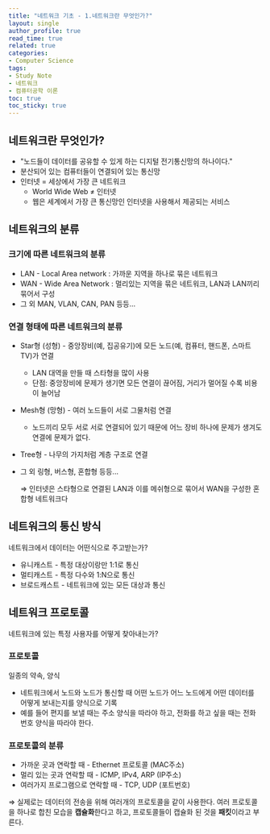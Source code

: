 ```yaml
---
title: "네트워크 기초 - 1.네트워크란 무엇인가?"
layout: single
author_profile: true
read_time: true
related: true
categories:
- Computer Science
tags:
- Study Note
- 네트워크
- 컴퓨터공학 이론
toc: true
toc_sticky: true
---
```


## 네트워크란 무엇인가?

- "노드들이 데이터를 공유할 수 있게 하는 디지털 전기통신망의 하나이다."
- 분산되어 있는 컴퓨터들이 연결되어 있는 통신망
- 인터넷 = 세상에서 가장 큰 네트워크
    - World Wide Web ≠ 인터넷
    - 웹은 세계에서 가장 큰 통신망인 인터넷을 사용해서 제공되는 서비스

## 네트워크의 분류

### 크기에 따른 네트워크의 분류

- LAN - Local Area network : 가까운 지역을 하나로 묶은 네트워크
- WAN - Wide Area Network : 멀리있는 지역을 묶은 네트워크, LAN과 LAN끼리 묶어서 구성
- 그 외 MAN, VLAN, CAN, PAN 등등...

### 연결 형태에 따른 네트워크의 분류

- Star형 (성형) - 중앙장비(예, 집공유기)에 모든 노드(예, 컴퓨터, 핸드폰, 스마트TV)가 연결
    - LAN 대역을 만들 때 스타형을 많이 사용
    - 단점: 중앙장비에 문제가 생기면 모든 연결이 끊어짐, 거리가 멀어질 수록 비용이 늘어남
- Mesh형 (망형) - 여러 노드들이 서로 그물처럼 연결
    - 노드끼리 모두 서로 서로 연결되어 있기 때문에 어느 장비 하나에 문제가 생겨도 연결에 문제가 없다.
- Tree형 - 나무의 가지처럼 계층 구조로 연결
- 그 외 링형, 버스형, 혼합형 등등...

    ⇒ 인터넷은 스타형으로 연결된 LAN과 이를 메쉬형으로 묶어서 WAN을 구성한 혼합형 네트워크다 

## 네트워크의 통신 방식

네트워크에서 데이터는 어떤식으로 주고받는가?

- 유니캐스트 - 특정 대상이랑만 1:1로 통신
- 멀티캐스트 - 특정 다수와 1:N으로 통신
- 브로드캐스트 - 네트워크에 있는 모든 대상과 통신

## 네트워크 프로토콜

네트워크에 있는 특정 사용자를 어떻게 찾아내는가?

### **프로토콜**

일종의 약속, 양식

- 네트워크에서 노드와 노드가 통신할 때 어떤 노드가 어느 노드에게 어떤 데이터를 어떻게 보내는지를 양식으로 기록
- 예를 들어 편지를 보낼 때는 주소 양식을 따라야 하고, 전화를 하고 싶을 때는 전화번호 양식을 따라야 한다.

### 프로토콜의 분류

- 가까운 곳과 연락할 때 - Ethernet 프로토콜 (MAC주소)
- 멀리 있는 곳과 연락할 때 - ICMP, IPv4, ARP (IP주소)
- 여러가지 프로그램으로 연락할 때 - TCP, UDP (포트번호)

⇒ 실제로는 데이터의 전송을 위해 여러개의 프로토콜을 같이 사용한다. 여러 프로토콜을 하나로 합친 모습을 **캡슐화**한다고 하고, 프로토콜들이 캡슐화 된 것을 **패킷**이라고 부른다.

